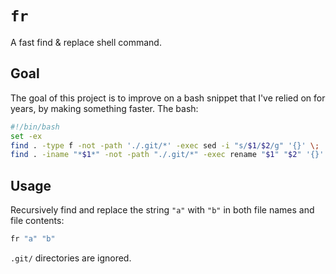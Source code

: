 # `fr`

A fast find &amp; replace shell command.

## Goal

The goal of this project is to improve on a bash snippet that I've relied on for years, by making something faster. The bash:

```bash
#!/bin/bash
set -ex
find . -type f -not -path './.git/*' -exec sed -i "s/$1/$2/g" '{}' \;
find . -iname "*$1*" -not -path "./.git/*" -exec rename "$1" "$2" '{}' \;
```

## Usage

Recursively find and replace the string `"a"` with `"b"` in both file names and file contents:

```bash
fr "a" "b"
```

`.git/` directories are ignored.
